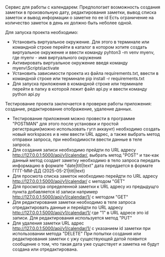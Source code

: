 Сервис для работы с календарем:
Предпологает возможность создания заметки в произвольную дату, редактирования заметки, вывод списка заметок и вывод информации о заметке по ее id
Есть ограничение на количество заметок в день их должно быть неболее одной.

Для запуска проекта необходимо:
- Установить виртуальное окружение. Для этого в терминале или командной строке перейти в каталог в котором хотите создать виртуальное окружение
  и ввести команду pyhton3 -m venv myenv, где myenv - имя виртуального окружения
- Активировать виртуальное окружение введя команду myenv\Scripts\activate
- Установить зависимости проекта из файла requirements.txt, ввести в командной строке или терминале pip install -r requirements.txt
- Для запуска приложения в командной строке или терминале перейти в папку в которой лежит файл api.py и ввести команду python api.py

Тестирование проекта заключается в проверке работы приложения: создание, редактирование отображение, удаление данных.
- Тестирование приложения можно провести в программе "POSTMAN" для этого после установки и простой регистрации(можно использовать гугл аккаунт) 
  необходимо создать новый workspaces и в нем ввести URL адрес, а также выбрать метод отправки запроса, при необходимости ввести данные в теле запроса.
- Для создания записи необходимо прейдти по URL адресу  http://127.0.0.1:5000/api/v1/calendar/, выбрать метод "POST" и так-как данный метод создает
  заметку необходимо в тело запроса передать информацию в формате "date|titl|text" дата передается в формате ГГГГ-ММ-ДД (2025-05-21|titl|text)
- Для просмота списка заметок необходимо перейдти по URL адресу http://127.0.0.1:5000/api/v1/calendar/ с методом "GET"
- Для просмотра определенной заметки к URL адресу из предыдущго пункта добавляется id записи например http://127.0.0.1:5000/api/v1/calendar/1/ с методом "GET"
- Для редактирования заметки необходимо в теле запроса отредактировать данные и перейдти по URL адресу http://127.0.0.1:5000/api/v1/calendar/1/ где "1" в URL
  адресе это id записи. Для редактирования используется метод "PUT" 
- Для удаления заметки URL адрес  http://127.0.0.1:5000/api/v1/calendar/1/ с указанием id заметки при использовании метода "DELETE"
При попытки создания или редактирования заметки с ужу существующей датой появится сообщение о том, что такая дата уже существует и заметка не будут создана или отредактирована. 
